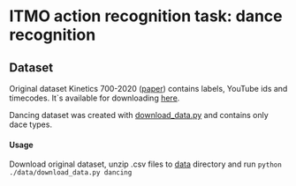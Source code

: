 # ITMO action recognition task: dance recognition

## Dataset
Original dataset Kinetics 700-2020 ([paper](https://arxiv.org/abs/2010.10864))
contains labels, YouTube ids and timecodes. It`s available for downloading 
[here](https://storage.googleapis.com/deepmind-media/Datasets/kinetics700_2020.tar.gz).

Dancing dataset was created with [download_data.py](data%2Fdownload_data.py) and contains only dace types.

#### Usage
Download original dataset, unzip .csv files to [data](data) directory and run `python ./data/download_data.py dancing`
